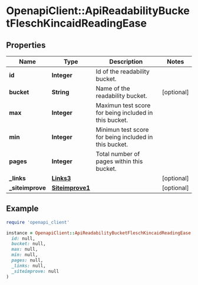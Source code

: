# OpenapiClient::ApiReadabilityBucketFleschKincaidReadingEase

## Properties

| Name | Type | Description | Notes |
| ---- | ---- | ----------- | ----- |
| **id** | **Integer** | Id of the readability bucket. |  |
| **bucket** | **String** | Name of the readability bucket. | [optional] |
| **max** | **Integer** | Maximun test score for being included in this bucket. |  |
| **min** | **Integer** | Minimun test score for being included in this bucket. |  |
| **pages** | **Integer** | Total number of pages within this bucket. |  |
| **_links** | [**Links3**](Links3.md) |  | [optional] |
| **_siteimprove** | [**Siteimprove1**](Siteimprove1.md) |  | [optional] |

## Example

```ruby
require 'openapi_client'

instance = OpenapiClient::ApiReadabilityBucketFleschKincaidReadingEase.new(
  id: null,
  bucket: null,
  max: null,
  min: null,
  pages: null,
  _links: null,
  _siteimprove: null
)
```

